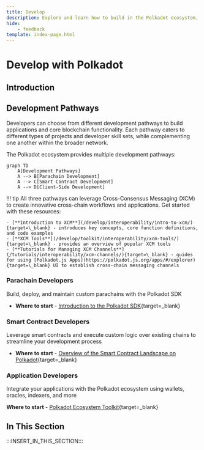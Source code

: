 ```yaml
---
title: Develop
description: Explore and learn how to build in the Polkadot ecosystem, from a custom parachain to smart contracts, supported by robust integrations and developer tools.
hide: 
    - feedback
template: index-page.html
---
```


# Develop with Polkadot

## Introduction



## Development Pathways

Developers can choose from different development pathways to build applications and core blockchain functionality. Each pathway caters to different types of projects and developer skill sets, while complementing one another within the broader network.

The Polkadot ecosystem provides multiple development pathways:

```mermaid
graph TD
    A[Development Pathways]
    A --> B[Parachain Development]
    A --> C[Smart Contract Development]
    A --> D[Client-Side Development]
```

!!! tip 
    All three pathways can leverage Cross-Consensus Messaging (XCM) to create innovative cross-chain workflows and applications. Get started with these resources:

    - [**Introduction to XCM**](/develop/interoperability/intro-to-xcm/){target=\_blank} - introduces key concepts, core function definitions, and code examples
    - [**XCM Tools**](/develop/toolkit/interoperability/xcm-tools/){target=\_blank} - provides an overview of popular XCM tools
    - [**Tutorials for Managing XCM Channels**](/tutorials/interoperability/xcm-channels/){target=\_blank} - guides for using [Polkadot.js Apps](https://polkadot.js.org/apps/#/explorer){target=\_blank} UI to establish cross-chain messaging channels 


### Parachain Developers 

Build, deploy, and maintain custom parachains with the Polkadot SDK

- **Where to start** - [Introduction to the Polkadot SDK](/develop/parachains/get-started/intro-polkadot-sdk/){target=\_blank}

### Smart Contract Developers 

Leverage smart contracts and execute custom logic over existing chains to streamline your development process

- **Where to start** - [Overview of the Smart Contract Landscape on Polkadot](/develop/smart-contracts/overview/){target=\_blank}

### Application Developers

Integrate your applications with the Polkadot ecosystem using wallets, oracles, indexers, and more

**Where to start** - [Polkadot Ecosystem Toolkit](/develop/toolkit/){target=\_blank}


## In This Section

:::INSERT_IN_THIS_SECTION:::
